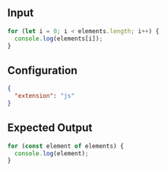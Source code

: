 
## Input
```javascript input
for (let i = 0; i < elements.length; i++) {
  console.log(elements[i]);
}
```

## Configuration
```json configuration
{
  "extension": "js"
}
```

## Expected Output
```javascript expected output
for (const element of elements) {
  console.log(element);
}
```
